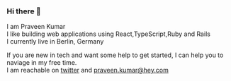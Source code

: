### Hi there 👋

I am Praveen Kumar  
I like building web applications using React,TypeScript,Ruby and Rails  
I currently live in Berlin, Germany  


If you are new in tech and want some help to get started, I can help you to naviage in my free time.  
I am reachable on [twitter](https://mobile.twitter.com/metapraveen) and praveen.kumar@hey.com  



<!--
**metapraveen/metapraveen** is a ✨ _special_ ✨ repository because its `README.md` (this file) appears on your GitHub profile.

Here are some ideas to get you started:

- 🔭 I’m currently working on ...
- 🌱 I’m currently learning ...
- 👯 I’m looking to collaborate on ...
- 🤔 I’m looking for help with ...
- 💬 Ask me about ...
- 📫 How to reach me: ...
- 😄 Pronouns: ...
- ⚡ Fun fact: ...
-->
